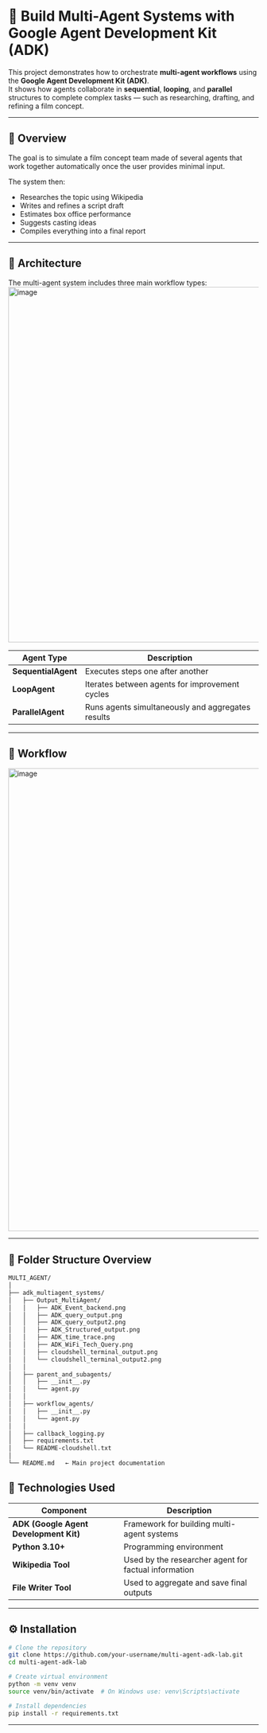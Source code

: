 # 🧠 Build Multi-Agent Systems with Google Agent Development Kit (ADK)

This project demonstrates how to orchestrate **multi-agent workflows** using the **Google Agent Development Kit (ADK)**.  
It shows how agents collaborate in **sequential**, **looping**, and **parallel** structures to complete complex tasks — such as researching, drafting, and refining a film concept.

---

## 📘 Overview

The goal is to simulate a film concept team made of several agents that work together automatically once the user provides minimal input.


The system then:
- Researches the topic using Wikipedia  
- Writes and refines a script draft  
- Estimates box office performance  
- Suggests casting ideas  
- Compiles everything into a final report  

---

## 🧩 Architecture

The multi-agent system includes three main workflow types:
<img width="1024" height="714" alt="image" src="https://github.com/user-attachments/assets/ba9dcdbc-b0bc-4259-ac8e-e14b85c14f78" />

| Agent Type | Description |
|-------------|-------------|
| **SequentialAgent** | Executes steps one after another |
| **LoopAgent** | Iterates between agents for improvement cycles |
| **ParallelAgent** | Runs agents simultaneously and aggregates results |


---

## 🚀 Workflow

<img width="1024" height="930" alt="image" src="https://github.com/user-attachments/assets/3413cb81-cc7e-4ac3-bd88-d21a4b08b616" />

---

## 🧠 Folder Structure Overview

```bash
MULTI_AGENT/
│
├── adk_multiagent_systems/
│   ├── Output_MultiAgent/
│   │   ├── ADK_Event_backend.png
│   │   ├── ADK_query_output.png
│   │   ├── ADK_query_output2.png
│   │   ├── ADK_Structured_output.png
│   │   ├── ADK_time_trace.png
│   │   ├── ADK_WiFi_Tech_Query.png
│   │   ├── cloudshell_terminal_output.png
│   │   └── cloudshell_terminal_output2.png
│   │
│   ├── parent_and_subagents/
│   │   ├── __init__.py
│   │   └── agent.py
│   │
│   ├── workflow_agents/
│   │   ├── __init__.py
│   │   └── agent.py
│   │
│   ├── callback_logging.py
│   ├── requirements.txt
│   └── README-cloudshell.txt
│
└── README.md   ← Main project documentation
```


## 🧰 Technologies Used

| Component | Description |
|------------|-------------|
| **ADK (Google Agent Development Kit)** | Framework for building multi-agent systems |
| **Python 3.10+** | Programming environment |
| **Wikipedia Tool** | Used by the researcher agent for factual information |
| **File Writer Tool** | Used to aggregate and save final outputs |

---

## ⚙️ Installation

```bash
# Clone the repository
git clone https://github.com/your-username/multi-agent-adk-lab.git
cd multi-agent-adk-lab

# Create virtual environment
python -m venv venv
source venv/bin/activate  # On Windows use: venv\Scripts\activate

# Install dependencies
pip install -r requirements.txt
```

---




